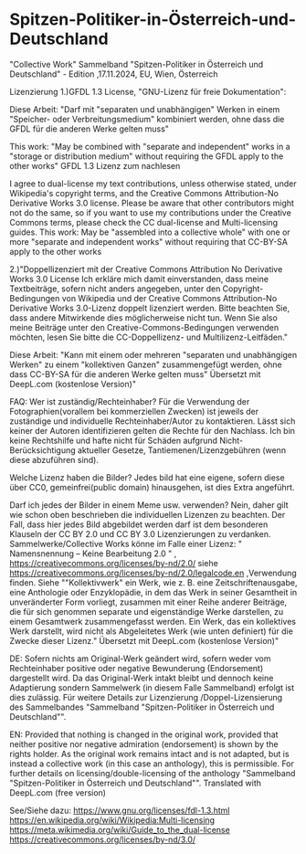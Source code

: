 # Spitzen-Politiker-in-Österreich-und-Deutschland
"Collective Work" Sammelband "Spitzen-Politiker in Österreich und Deutschland" - Edition ,17.11.2024, EU, Wien, Österreich

Lizenzierung
1.)GFDL 1.3 License, "GNU-Lizenz für freie Dokumentation":

Diese Arbeit:
"Darf mit "separaten und unabhängigen" Werken in einem "Speicher- oder Verbreitungsmedium" kombiniert werden, ohne dass die GFDL für die anderen Werke gelten muss"

This work: "May be combined with "separate and independent" works in a "storage or distribution medium" without requiring the GFDL apply to the other works"
GFDL 1.3 Lizenz zum nachlesen

I agree to dual-license my text contributions, unless otherwise stated, under Wikipedia's copyright terms, and the Creative Commons Attribution-No Derivative Works 3.0 license. Please be aware that other contributors might not do the same, so if you want to use my contributions under the Creative Commons terms, please check the CC dual-license and Multi-licensing guides. 
This work:
May be "assembled into a collective whole" with one or more "separate and independent works" without requiring that CC-BY-SA apply to the other works

2.)"Doppellizenziert mit der Creative Commons Attribution No Derivative Works 3.0 License Ich erkläre mich damit einverstanden, dass meine Textbeiträge, sofern nicht anders angegeben, unter den Copyright-Bedingungen von Wikipedia und der Creative Commons Attribution-No Derivative Works 3.0-Lizenz doppelt lizenziert werden. Bitte beachten Sie, dass andere Mitwirkende dies möglicherweise nicht tun. Wenn Sie also meine Beiträge unter den Creative-Commons-Bedingungen verwenden möchten, lesen Sie bitte die CC-Doppellizenz- und Multilizenz-Leitfäden."

Diese Arbeit:
"Kann mit einem oder mehreren "separaten und unabhängigen Werken" zu einem "kollektiven Ganzen" zusammengefügt werden, ohne dass CC-BY-SA für die anderen Werke gelten muss" Übersetzt mit DeepL.com (kostenlose Version)"

FAQ:
Wer ist zuständig/Rechteinhaber?
Für die Verwendung der Fotographien(vorallem bei kommerziellen Zwecken) ist jeweils der zuständige und individuelle Rechteinhaber/Autor zu kontaktieren.
Lässt sich keiner der Autoren identifizieren gelten die Rechte für den Nachlass.
Ich bin keine Rechtshilfe und hafte nicht für Schäden aufgrund Nicht-Berücksichtigung aktueller Gesetze, Tantiemenen/Lizenzgebühren (wenn diese abzuführen sind).

Welche Lizenz haben die Bilder?
Jedes bild hat eine eigene, sofern diese über CC0, gemeinfrei(public domain) hinausgehen, ist dies Extra angeführt.

Darf ich jedes der Bilder in einem Meme usw. verwenden?
Nein, daher gilt wie schon oben beschrieben die individuellen Lizenzen zu beachten.
Der Fall, dass hier jedes Bild abgebildet werden darf ist  dem besonderen Klauseln der CC BY 2.0 und CC BY 3.0 Lizenzierungen zu verdanken.
Sammelwerke/Collective Works könne im Falle einer Lizenz: " Namensnennung – Keine Bearbeitung 2.0 " , https://creativecommons.org/licenses/by-nd/2.0/ 
siehe https://creativecommons.org/licenses/by-nd/2.0/legalcode.en ,Verwendung finden.
Siehe ""Kollektivwerk" ein Werk, wie z. B. eine Zeitschriftenausgabe, eine Anthologie oder 
Enzyklopädie, in dem das Werk in seiner Gesamtheit in unveränderter Form vorliegt, 
zusammen mit einer Reihe anderer Beiträge, die für sich genommen separate und 
eigenständige Werke darstellen, zu einem Gesamtwerk zusammengefasst werden. 
 Ein Werk, das ein kollektives Werk darstellt, wird nicht als 
Abgeleitetes Werk (wie unten definiert) für die Zwecke dieser Lizenz." Übersetzt mit DeepL.com (kostenlose Version)"

DE: Sofern nichts am Original-Werk geändert wird, sofern weder vom Rechteinhaber positive oder negative Bewunderung (Endorsement) dargestellt wird.
Da das Original-Werk intakt bleibt und dennoch keine Adaptierung sondern Sammelwerk (in diesem Falle Sammelband) erfolgt ist dies zulässig.
Für weitere Details zur Lizenzierung /Doppel-Lizensierung des Sammelbandes "Sammelband "Spitzen-Politiker in Österreich und Deutschland"".

EN: Provided that nothing is changed in the original work, provided that neither positive nor negative admiration (endorsement) is shown by the rights holder.
As the original work remains intact and is not adapted, but is instead a collective work (in this case an anthology), this is permissible.
For further details on licensing/double-licensing of the anthology "Sammelband "Spitzen-Politiker in Österreich und Deutschland"".
Translated with DeepL.com (free version)

See/Siehe dazu:
https://www.gnu.org/licenses/fdl-1.3.html 
https://en.wikipedia.org/wiki/Wikipedia:Multi-licensing 
https://meta.wikimedia.org/wiki/Guide_to_the_dual-license 
https://creativecommons.org/licenses/by-nd/3.0/
